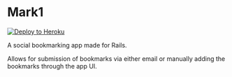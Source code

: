 Mark1
================

[![Deploy to Heroku](https://www.herokucdn.com/deploy/button.png)](https://heroku.com/deploy)

A social bookmarking app made for Rails. 

Allows for submission of bookmarks via either email or manually adding the bookmarks through the app UI.  

